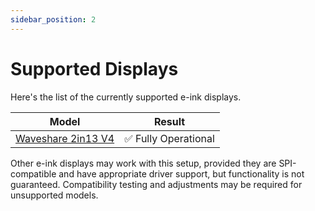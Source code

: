 ```yaml
---
sidebar_position: 2
---
```


# Supported Displays

Here's the list of the currently supported e-ink displays.

| Model       | Result                                                                 |
|-------------|------------------------------------------------------------------------|
| [Waveshare 2in13 V4](https://www.waveshare.com/2.13inch-e-paper-hat.htm)    | ✅ Fully Operational                                                        |

Other e-ink displays may work with this setup, provided they are SPI-compatible and have appropriate driver support, but functionality is not guaranteed. Compatibility testing and adjustments may be required for unsupported models.